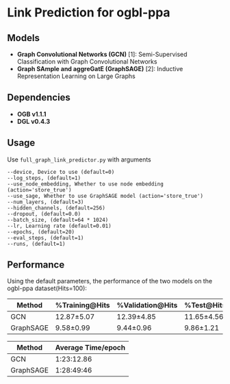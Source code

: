 # Link Prediction for ogbl-ppa


## Models

- **Graph Convolutional Networks (GCN)** [1]: Semi-Supervised Classification with Graph Convolutional Networks 
- **Graph SAmple and aggreGatE (GraphSAGE)** [2]: Inductive Representation Learning on Large Graphs

## Dependencies

- **OGB v1.1.1**
- **DGL v0.4.3**

## Usage

Use `full_graph_link_predictor.py` with arguments
```
--device, Device to use (default=0)
--log_steps, (default=1)
--use_node_embedding, Whether to use node embedding (action='store_true')
--use_sage, Whether to use GraphSAGE model (action='store_true')
--num_layers, (default=3)
--hidden_channels, (default=256)
--dropout, (default=0.0)
--batch_size, (default=64 * 1024)
--lr, Learning rate (default=0.01)
--epochs, (default=20)
--eval_steps, (default=1)
--runs, (default=1)
```

## Performance

Using the default parameters, the performance of the two models on the ogbl-ppa dataset(Hits=100):

| Method  | %Training@Hits | %Validation@Hits | %Test@Hits |
| ------- | ---------------- | -------- | ------- |
| GCN | 12.87±5.07  | 12.39±4.85| 11.65±4.56 |
| GraphSAGE| 9.58±0.99| 9.44±0.96| 9.86±1.21|

| Method  | Average Time/epoch |
| ------- | -------------------------- |
| GCN | 1:23:12.86 |
| GraphSAGE| 1:28:49:46|

